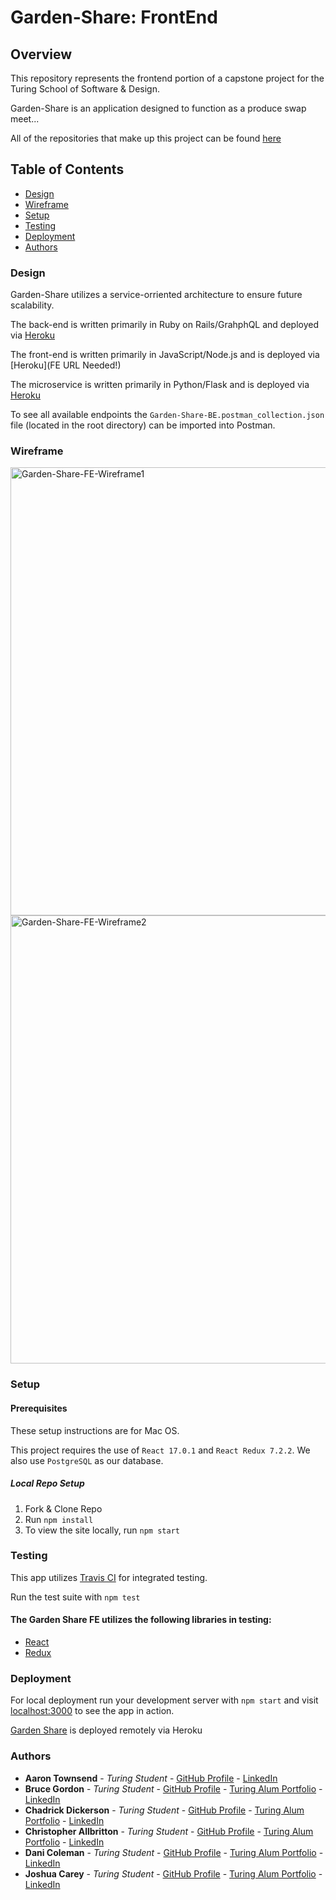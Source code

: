 # Garden-Share: FrontEnd

## Overview

This repository represents the frontend portion of a capstone project for the Turing School of Software & Design.

Garden-Share is an application designed to function as a produce swap meet...

All of the repositories that make up this project can be found [here](https://github.com/garden-share-08)

## Table of Contents
  - [Design](#design)
  - [Wireframe](#wireframe)
  - [Setup](#setup)
  - [Testing](#testing)
  - [Deployment](#deployment)
  - [Authors](#authors)

### Design

Garden-Share utilizes a service-orriented architecture to ensure future scalability.

The back-end is written primarily in Ruby on Rails/GrahphQL and deployed via [Heroku](https://garden-share-be.herokuapp.com/)

The front-end is written primarily in JavaScript/Node.js and is deployed via [Heroku](FE URL Needed!)

The microservice is written primarily in Python/Flask and is deployed via [Heroku](https://gardeen-location-microservice.herokuapp.com/)

To see all available endpoints the `Garden-Share-BE.postman_collection.json` file (located in the root directory) can be imported into Postman.

### Wireframe 

<img width="717" alt="Garden-Share-FE-Wireframe1" src="https://user-images.githubusercontent.com/68203435/110031817-fe00cc00-7cfc-11eb-8e3d-43f82d0ad605.png">
<img width="717" alt="Garden-Share-FE-Wireframe2" src="https://user-images.githubusercontent.com/68203435/110030882-d9582480-7cfb-11eb-856c-6f1dc6e830a3.png">

### Setup
#### Prerequisites
These setup instructions are for Mac OS.

This project requires the use of `React 17.0.1` and `React Redux 7.2.2`.
We also use `PostgreSQL` as our database.

##### Local Repo Setup
1. Fork & Clone Repo
2. Run `npm install`
3. To view the site locally, run `npm start`

### Testing 

This app utilizes [Travis CI](travis-ci.com) for integrated testing.

Run the test suite with `npm test`

#### The Garden Share FE utilizes the following libraries in testing:
 
- [React](https://github.com/testing-library/react-testing-library)
- [Redux](https://testing-library.com/docs/example-react-redux/)

### Deployment

For local deployment run your development server with `npm start` and visit [localhost:3000](http://localhost:3000) to see the app in action.

[Garden Share](https://garden-share-be.herokuapp.com/) is deployed remotely via Heroku

### Authors
  - **Aaron Townsend** - *Turing Student* - [GitHub Profile](https://github.com/atownse) - [LinkedIn](https://www.linkedin.com/in/aaron-townsend-667604176/)
  - **Bruce Gordon** - *Turing Student* - [GitHub Profile](https://github.com/bruce-gordon) - [Turing Alum Portfolio](https://alumni.turing.io/alumni/bruce-gordon) - [LinkedIn](https://www.linkedin.com/in/brucemgordon/)
  - **Chadrick Dickerson** - *Turing Student* - [GitHub Profile](https://github.com/chadrick-d-dev) - [Turing Alum Portfolio](https://alumni.turing.io/alumni/chadrick-dickerson) - [LinkedIn](https://www.linkedin.com/in/chadrick-dickerson/)
  - **Christopher Allbritton** - *Turing Student* - [GitHub Profile](https://github.com/Callbritton) - [Turing Alum Portfolio](https://alumni.turing.io/alumni/christopher-allbritton) - [LinkedIn](https://www.linkedin.com/in/christopher-allbritton)
  - **Dani Coleman** - *Turing Student* - [GitHub Profile](https://github.com/dcoleman21) - [Turing Alum Portfolio](https://alumni.turing.io/alumni/dani-coleman) - [LinkedIn](https://www.linkedin.com/in/dcoleman-21/)
  - **Joshua Carey** - *Turing Student* - [GitHub Profile](https://github.com/jdcarey128) - [Turing Alum Portfolio](https://alumni.turing.io/alumni/joshua-carey) - [LinkedIn](https://www.linkedin.com/in/carey-joshua/)
